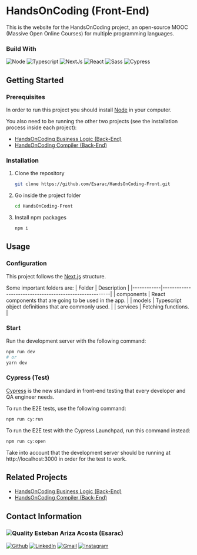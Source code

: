 # HandsOnCoding (Front-End)

This is the website for the HandsOnCoding project, an open-source MOOC (Massive Open Online Courses) for multiple programming languages.

### Build With

![Node](https://img.shields.io/badge/Node.js-339933?style=for-the-badge&logo=nodedotjs&logoColor=white)
![Typescript](https://img.shields.io/badge/TypeScript-007ACC?style=for-the-badge&logo=typescript&logoColor=white)
![NextJs](https://img.shields.io/badge/next.js-000000?style=for-the-badge&logo=nextdotjs&logoColor=white)
![React](https://img.shields.io/badge/React-61DAFB?style=for-the-badge&logo=react&logoColor=black)
![Sass](https://img.shields.io/badge/Sass-CC6699?style=for-the-badge&logo=sass&logoColor=white)
![Cypress](https://img.shields.io/badge/Cypress-17202C?style=for-the-badge&logo=cypress&logoColor=white)

## Getting Started

### Prerequisites

In order to run this project you should install [Node](https://nodejs.org/en/download/) in your computer.

You also need to be running the other two projects (see the installation process inside each project):
* [HandsOnCoding Business Logic (Back-End)](https://github.com/Esarac/HandsOnCoding-Back)
* [HandsOnCoding Compiler (Back-End)](https://github.com/mavaldot/pdg-compiler)

### Installation

1. Clone the repository
    ```bash
    git clone https://github.com/Esarac/HandsOnCoding-Front.git
    ```
2. Go inside the project folder
   ```bash
   cd HandsOnCoding-Front
   ```
3. Install npm packages
   ```bash
   npm i
   ```

## Usage

### Configuration

This project follows the [Next.js](https://nextjs.org/docs) structure.

Some important folders are:
| Folder     | Description                                            |
|------------|--------------------------------------------------------|
| components | React components that are going to be used in the app. |
| models     | Typescript object definitions that are commonly used.  |
| services   | Fetching functions.                                    |

### Start

Run the development server with the following command:
```bash
npm run dev
# or
yarn dev
```

### Cypress (Test)

[Cypress](https://www.cypress.io/) is the new standard in front-end testing that every developer and QA engineer needs.

To run the E2E tests, use the following command:
```bash
npm run cy:run
```

To run the E2E test with the Cypress Launchpad, run this command instead:
```bash
npm run cy:open
```

Take into account that the development server should be running at http://localhost:3000 in order for the test to work.


## Related Projects

* [HandsOnCoding Business Logic (Back-End)](https://github.com/Esarac/HandsOnCoding-Back)
* [HandsOnCoding Compiler (Back-End)](https://github.com/mavaldot/pdg-compiler)

## Contact Information
 
### ![Quality](https://images.weserv.nl/?url=avatars.githubusercontent.com/u/48232743?v=4&h=50&w=50&fit=cover&mask=circle&maxage=7d) Esteban Ariza Acosta (Esarac)

[![Github](https://img.shields.io/badge/GitHub-100000?style=for-the-badge&logo=github&logoColor=white)](https://github.com/Esarac)
[![LinkedIn](https://img.shields.io/badge/LinkedIn-0077B5?style=for-the-badge&logo=linkedin&logoColor=white)](https://www.linkedin.com/in/estebanarizaacosta/)
[![Gmail](https://img.shields.io/badge/Gmail-D14836?style=for-the-badge&logo=gmail&logoColor=white)](mailto:acosta57esteban@gmail.com)
[![Instagram](https://img.shields.io/badge/Instagram-E4405F?style=for-the-badge&logo=instagram&logoColor=white)](https://www.instagram.com/esaracgp/)
